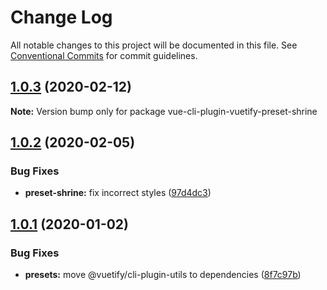 # Change Log

All notable changes to this project will be documented in this file.
See [Conventional Commits](https://conventionalcommits.org) for commit guidelines.

## [1.0.3](https://github.com/vuetifyjs/vue-cli-plugin-vuetify/compare/vue-cli-plugin-vuetify-preset-shrine@1.0.2...vue-cli-plugin-vuetify-preset-shrine@1.0.3) (2020-02-12)

**Note:** Version bump only for package vue-cli-plugin-vuetify-preset-shrine





## [1.0.2](https://github.com/vuetifyjs/vue-cli-plugin-vuetify/compare/vue-cli-plugin-vuetify-preset-shrine@1.0.1...vue-cli-plugin-vuetify-preset-shrine@1.0.2) (2020-02-05)


### Bug Fixes

* **preset-shrine:** fix incorrect styles ([97d4dc3](https://github.com/vuetifyjs/vue-cli-plugin-vuetify/commit/97d4dc3705ffbd890a03b2598e3ff5089984204a))





## [1.0.1](https://github.com/vuetifyjs/vue-cli-plugin-vuetify/compare/vue-cli-plugin-vuetify-preset-shrine@1.0.0...vue-cli-plugin-vuetify-preset-shrine@1.0.1) (2020-01-02)


### Bug Fixes

* **presets:** move @vuetify/cli-plugin-utils to dependencies ([8f7c97b](https://github.com/vuetifyjs/vue-cli-plugin-vuetify/commit/8f7c97bb09bde0f166ff3300aec1c384a1fdbe3e))
